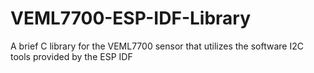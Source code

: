 # VEML7700-ESP-IDF-Library
A brief C library for the VEML7700 sensor that utilizes the software I2C tools provided by the ESP IDF
